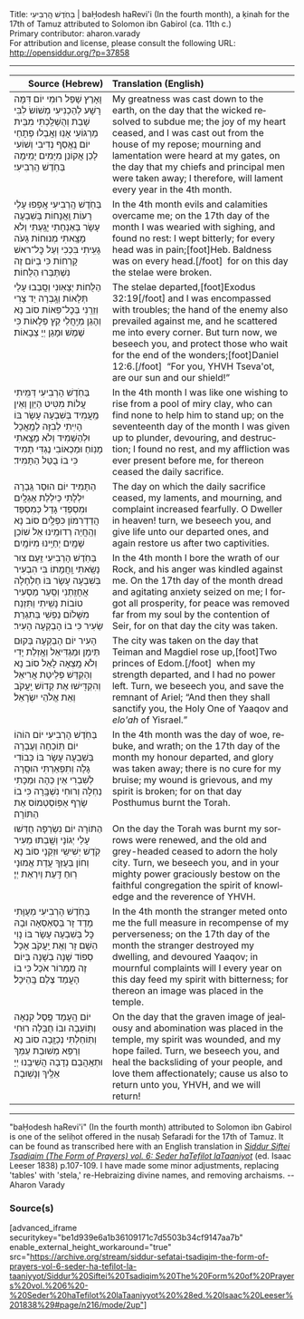 <html>
<head></head>
<body>
Title: בַּחֹֽדֶשׁ הָֽרְבִיעִי | baḤodesh haRevi'i (In the fourth month), a ḳinah for the 17th of Tamuz attributed to Solomon ibn Gabirol (ca. 11th c.)<br />
Primary contributor: aharon.varady<br />
For attribution and license, please consult the following URL: <a href="http://opensiddur.org/?p=37858">http://opensiddur.org/?p=37858</a>
<p />
<hr />

<table style="margin-left: auto;margin-right: auto;" class="draggable">
<thead><tr><th id="x" style="text-align: right;">Source (Hebrew)</th><th style="text-align: left;">Translation (English)</th></tr></thead>
<tbody>
<tr><td style="vertical-align:top;">
<div class="liturgy" lang="he">
וָאָרֶץ שָׁפַל רוּמִי יוֹם דִּמָּה רָשָׁע לְהַכְנִיעִי 
מְשׁוֹשׂ לִבִּי שָׁבַת וְהֻשְׁלַֽכְתִּי מִבֵּית מַרְגּוֹעִי 
אָנֽוּ וְאָֽבְלוּ פְתָחַי יוֹם נֶֽאֱסַף נְדִיבִי וְשׁוֹעִי 
לָכֵן אֲקוֹנֵן מִיָּמִים יָמִֽימָה בַּחֹֽדֶשׁ הָֽרְבִיעִי׃
</span></div></td>

<td style="vertical-align:top;">
<div class="english" lang="en">
My greatness was cast down to the earth, on the day that the wicked resolved to subdue me; 
the joy of my heart ceased, and I was cast out from the house of my repose; 
mourning and lamentation were heard at my gates, on the day that my chiefs and principal men were taken away; 
I therefore, will lament every year in the 4th month. 
</div></td></tr>


<tr><td style="vertical-align:top;">
<div class="liturgy" lang="he">
בַּחֹֽדֶשׁ הָֽרְבִיעִי אָֽפְפוּ עָלַי רָעוֹת וַֽאֲנָחוֹת 
בְּשִׁבְעָה עָשָׂר בְּאַנְחָתִי יָגַֽעְתִּי וְלֹא מָצָֽאתִי מְנוּחוֹת 
גָּעֹה גָעִֽיתִי בִּכְכִי וְעַל כׇּל־ראשׁ קָרְחוֹת
כִּי בְיוֹם זֶה נִשְׁתַּבְּרוּ הַלֻּחוֹת׃ 
</span></div></td>

<td style="vertical-align:top;">
<div class="english" lang="en">
In the 4th month evils and calamities overcame me; 
on the 17th day of the month I was wearied with sighing, and found no rest: 
I wept bitterly; for every head was in pain;[foot]Heb. Baldness was on every head.[/foot]&nbsp;
for on this day the stelae were broken. 
</div></td></tr>


<tr><td style="vertical-align:top;">
<div class="liturgy" lang="he">
הַלֻּחוֹת יְצָאֽוּנִי וְסָֽבְבוּ עָלַי תְּלָאוֹת 
וְגָֽבְרָה יַד צָרִי וְזֵרַֽנִי בְּכׇל־פֵּאוֹת
סוֹב נָא וְהָגֵן מְיַֽחֲלֵי קֵץ פְּלָאוֹת 
כִּי שֶׁמֶשׁ וּמָגֵן יְיָ צְבָאוֹת׃
</span></div></td>

<td style="vertical-align:top;">
<div class="english" lang="en">
The stelae departed,[foot]Exodus 32:19[/foot] and I was encompassed with troubles; 
the hand of the enemy also prevailed against me, and he scattered me into every corner.
But turn now, we beseech you, and protect those who wait for the end of the wonders;[foot]Daniel 12:6.[/foot]&nbsp;
“For you, YHVH Tseva'ot, are our sun and our shield!” 
</div></td></tr>


<tr><td style="vertical-align:top;">
<div class="liturgy" lang="he">
בַּחֹֽדֶשׁ הָרְבִיעִי דְּמִּֽיתִי עֲלוֹת מִטִּיט הַיַּוֵן וְאֵין מַֽעֲמִיד
בְּשִׁבְעָה עָשָׂר בּוֹ הָיִֽיתִי לְבִזָּה לְמַֽאֲכָל וּלְהַשְׁמִיד 
וְלֹא מָצָֽאתִי מָנֽוֹחַ וּמַכְאוֹבִי נֶגְדִּי תָמִיד
כִּי בוֹ בֻטַּל הַתָּמִיד׃
</span></div></td>

<td style="vertical-align:top;">
<div class="english" lang="en">
In the 4th month I was like one wishing to rise from a pool of miry clay, who can find none to help him to stand up; 
on the seventeenth day of the month I was given up to plunder, devouring, and destruction; 
I found no rest, and my affliction was ever present before me, 
for thereon ceased the daily sacrifice.
</div></td></tr>


<tr><td style="vertical-align:top;">
<div class="liturgy" lang="he">
הַתָּמִיד יוֹם הוּסַר גַּֽבְרָה יִלְלָתִי כְּיִלְלַת אֶגְלָֽיִם
וּמִסְפְּדִי גָדַל כְּמִסְפַּד הֲדַדְרִמּוֹן כִּפְלָֽיִם
סוֹב נָא וְהַֽחֲיֵה רְדוּמֵֽינוּ
אֵל שׁוֹכֵן שָׁמָֽיִם יְחַיֵּֽינוּ מִיּוֹמָֽיִם׃
</span></div></td>

<td style="vertical-align:top;">
<div class="english" lang="en">
The day on which the daily sacrifice ceased, my laments, 
and mourning, and complaint increased fearfully. O Dweller in heaven! 
turn, we beseech you, and give life unto our departed ones, 
and again restore us after two captivities. 
</div></td></tr>


<tr><td style="vertical-align:top;">
<div class="liturgy" lang="he">
בַּחֹֽדֶשׁ הָרְבִיעִי זַֽעַם צוּר נָשָֽׂאתִי וַֽחֲמָתוֹ בִּי הִבְעִיר 
בְּשִׁבְעָה עָשָׂר בּוֹ חַלְחָלָה אֲחָזַֽתְנִי וְסַֽעַר מַסְעִיר
טוֹבוֹת נָשִֽׁיתִי וַתִּזְנַח מִשָּׁלוֹם נַפְשִׁי בְּתִגְרַת שֵׂעִיר
כִּי בוֹ הָבְקְעָה הָעִיר׃
</span></div></td>

<td style="vertical-align:top;">
<div class="english" lang="en">
In the 4th month I bore the wrath of our Rock, and his anger was kindled against me. 
On the 17th day of the month dread and agitating anxiety seized on me; 
I forgot all prosperity, for peace was removed far from my soul by the contention of Seir, 
for on that day the city was taken. 
</div></td></tr>


<tr><td style="vertical-align:top;">
<div class="liturgy" lang="he">
הָעִיר יוֹם הָבְקְעָה בְּקוּם תֵּימָן וּמַגְדִּיאֵל 
וְאָֽזְלַת יָדִי וְלֹא מָֽצְאָה לָאֵל
סוֹב נָא וְהַקְדֵּשׁ פְלֵיטַת אֲרִיאֵל
וְהִקְדִּֽישׁוּ אֶת קְדוֹשׁ יַֽעֲקֹב וְאֵת אֱלֹהֵי יִשְׂרָאֵל׃
</span></div></td>

<td style="vertical-align:top;">
<div class="english" lang="en">
The city was taken on the day that Teiman and Magdiel rose up,[foot]Two princes of Edom.[/foot]&nbsp;
when my strength departed, and I had no power left. 
Turn, we beseech you, and save the remnant of Ariel; 
“And then they shall sanctify you, the Holy One of Yaaqov and <em>elo'ah</em> of Yisrael.” 
</div></td></tr>


<tr><td style="vertical-align:top;">
<div class="liturgy" lang="he">
בַּחֹֽדֶשׁ הָרְבִיעִי יוֹם הוֹהוֹ יוֹם תּֽוֹכֵחָה וְעֶבְרָה 
בְּשִׁבְעָה עָשָׂר בּוֹ כְּבוֹדִי גָלָה וְתִפְאַרְתִּי הוּסָֽרָה
לְשִׁבְרִי אֵין כֵּהָה וּמַכָּתִי נַחְלָה וְרוּחִי נִשְׁבָּֽרָה
כִּי בוֹ שָׂרַף אַפּֽוֹסְטְמוֹס אֶת הַתּוֹרָה׃ 
</span></div></td>

<td style="vertical-align:top;">
<div class="english" lang="en">
In the 4th month was the day of woe, rebuke, and wrath; 
on the 17th day of the month my honour departed, and glory was taken away; 
there is no cure for my bruise; my wound is grievous, and my spirit is broken; 
for on that day Posthumus burnt the Torah. 
</div></td></tr>


<tr><td style="vertical-align:top;">
<div class="liturgy" lang="he">
הַתּוֹרָה יוֹם נִשְׂרְפָה חֻדְּשׁוּ עָלַי יְגוֹנָי 
וְשָֽׁבְתוּ מֵעִיר קֹֽדֶשׁ יְשִׁישִַי וּזְקֵנָי 
סוֹב נָא וְחוֹן בְּעֻזְּךָ עֲדַת אֱמוּנָי 
רֽוּחַ דַּֽעַת וְיִרְאַת יְיָ׃ 
</span></div></td>

<td style="vertical-align:top;">
<div class="english" lang="en">
On the day the Torah was burnt my sorrows were renewed, 
and the old and grey-headed ceased to adorn the holy city. 
Turn, we beseech you, and in your mighty power graciously bestow on the faithful congregation 
the spirit of knowledge and the reverence of YHVH. 
</div></td></tr>


<tr><td style="vertical-align:top;">
<div class="liturgy" lang="he">
בַּחֹֽדֶשׁ הָרְבִיעִי מְעֻוָּתִי מָדַד זָר בְּסַאְסְאָה וּבָהּ כׇּל 
בְּשִׁבְעָה עָשָׂר בּוֹ נָוִי הֵשָׁם זָר וְאֶת יַֽעֲקֹב אָכָל 
סְפוֹד שָׁנָה בְשָׁנָה בְּיוֹם זֶה מַמְרוֹר אֹכַל 
כִּי בוֹ הָעֳמַד צֶלֶם בָּֽהֵיכָל׃
</span></div></td>

<td style="vertical-align:top;">
<div class="english" lang="en">
In the 4th month the stranger meted onto me the full measure in recompense of my perverseness; 
on the 17th day of the month the stranger destroyed my dwelling, and devoured Yaaqov; 
in mournful complaints will I every year on this day feed my spirit with bitterness; 
for thereon an image was placed in the temple.
</div></td></tr>


<tr><td style="vertical-align:top;">
<div class="liturgy" lang="he">
יוֹם הָֽעָמַד פֶּֽסֶל קִנְאָה וְתֽוֹעֵבָה
ובוֹ חֻבְּלָה רוּחִי וְתֽוֹחַלְתִּי נְכְזָֽבָה
סוֹב נָא וְרַפֵּא מְשׁוּבַת עַמְּךְ וּתְאַֽהֲבֵם נְדָבָה
הֲשִׁיבֵֽנוּ יְיָ אֵלֶֽיךְ וְנָשֽׁוּבָה׃ 
</span></div></td>

<td style="vertical-align:top;">
<div class="english" lang="en">
On the day that the graven image of jealousy and abomination 
was placed in the temple, my spirit was wounded, and my hope failed. 
Turn, we beseech you, and heal the backsliding of your people, and love them affectionately; 
cause us also to return unto you, YHVH, and we will return! 
</div></td></tr>
</tbody></table>

<hr />

"baḤodesh haRevi'i" (In the fourth month) attributed to Solomon ibn Gabirol is one of the seliḥot offered in the nusaḥ Sefaradi for the 17th of Tamuz. It can be found as transcribed here with an English translation in <em><a href="/?p=32865">Siddur Siftei Tsadiqim (The Form of Prayers) vol. 6: Seder haTefilot laTaaniyot</a></em> (ed. Isaac Leeser 1838) p.107-109. I have made some minor adjustments, replacing 'tables' with 'stela,' re-Hebraizing divine names, and removing archaisms. --Aharon Varady

<h3>Source(s)</h3>

[advanced_iframe securitykey="be1d939e6a1b36109171c7d5503b34cf9147aa7b" enable_external_height_workaround="true" src="https://archive.org/stream/siddur-sefatai-tsadiqim-the-form-of-prayers-vol-6-seder-ha-tefilot-la-taaniyyot/Siddur%20Siftei%20Tsadiqim%20The%20Form%20of%20Prayers%20vol.%206%20-%20Seder%20haTefilot%20laTaaniyyot%20%28ed.%20Isaac%20Leeser%201838%29#page/n216/mode/2up"]

&nbsp;
</body>
</html>
